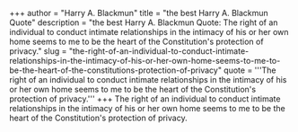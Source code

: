 +++
author = "Harry A. Blackmun"
title = "the best Harry A. Blackmun Quote"
description = "the best Harry A. Blackmun Quote: The right of an individual to conduct intimate relationships in the intimacy of his or her own home seems to me to be the heart of the Constitution's protection of privacy."
slug = "the-right-of-an-individual-to-conduct-intimate-relationships-in-the-intimacy-of-his-or-her-own-home-seems-to-me-to-be-the-heart-of-the-constitutions-protection-of-privacy"
quote = '''The right of an individual to conduct intimate relationships in the intimacy of his or her own home seems to me to be the heart of the Constitution's protection of privacy.'''
+++
The right of an individual to conduct intimate relationships in the intimacy of his or her own home seems to me to be the heart of the Constitution's protection of privacy.
